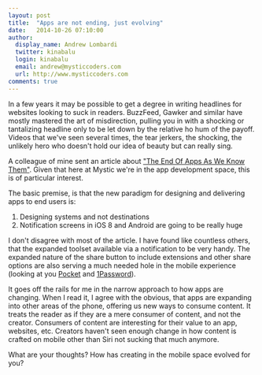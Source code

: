 ```yaml
---
layout: post
title:  "Apps are not ending, just evolving"
date:   2014-10-26 07:10:00
author:
  display_name: Andrew Lombardi
  twitter: kinabalu
  login: kinabalu
  email: andrew@mysticcoders.com
  url: http://www.mysticcoders.com
comments: true
---
```


In a few years it may be possible to get a degree in writing headlines for websites looking to suck in readers.  BuzzFeed, Gawker and similar have mostly mastered the art of misdirection, pulling you in with a shocking or tantalizing headline only to be let down by the relative ho hum of the payoff.  Videos that we've seen several times, the tear jerkers, the shocking, the unlikely hero who doesn't hold our idea of beauty but can really sing.
<!--more-->
A colleague of mine sent an article about ["The End Of Apps As We Know Them"](http://blog.intercom.io/the-end-of-apps-as-we-know-them/).  Given that here at Mystic we're in the app development space, this is of particular interest.

The basic premise, is that the new paradigm for designing and delivering apps to end users is:

1. Designing systems and not destinations
2. Notification screens in iOS 8 and Android are going to be really huge

I don't disagree with most of the article.  I have found like countless others, that the expanded toolset available via a notification to be very handy.  The expanded nature of the share button to include extensions and other share options are also serving a much needed hole in the mobile experience (looking at you [Pocket](http://getpocket.com/) and [1Password](https://agilebits.com/onepassword)).

It goes off the rails for me in the narrow approach to how apps are changing.  When I read it, I agree with the obvious, that apps are expanding into other areas of the phone, offering us new ways to consume content.  It treats the reader as if they are a mere consumer of content, and not the creator.  Consumers of content are interesting for their value to an app, websites, etc.  Creators haven't seen enough change in how content is crafted on mobile other than Siri not sucking that much anymore.

What are your thoughts?  How has creating in the mobile space evolved for you?
